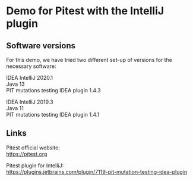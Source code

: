 # Demo for Pitest with the IntelliJ plugin

## Software versions
For this demo, we have tried two different set-up of versions for the necessary software:


IDEA IntelliJ 2020.1  
Java 13  
PIT mutations testing IDEA plugin 1.4.3

IDEA IntelliJ 2019.3  
Java 11  
PIT mutations testing IDEA plugin 1.4.1


## Links
Pitest official website:  
https://pitest.org

Pitest plugin for IntelliJ:  
https://plugins.jetbrains.com/plugin/7119-pit-mutation-testing-idea-plugin



